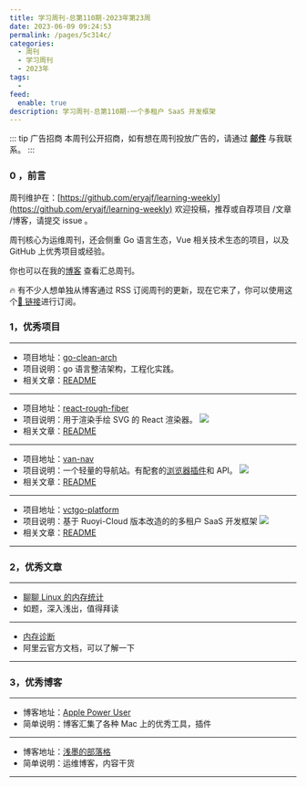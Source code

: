 ```yaml
---
title: 学习周刊-总第110期-2023年第23周
date: 2023-06-09 09:24:53
permalink: /pages/5c314c/
categories:
  - 周刊
  - 学习周刊
  - 2023年
tags:
  -
feed:
  enable: true
description: 学习周刊-总第110期-一个多租户 SaaS 开发框架
---
```


::: tip 广告招商
本周刊公开招商，如有想在周刊投放广告的，请通过 **[邮件](mailto:eryajf@163.com)** 与我联系。
:::

### 0 ，前言

周刊维护在：[https://github.com/eryajf/learning-weekly](https://github.com/eryajf/learning-weekly) 欢迎投稿，推荐或自荐项目 /文章 /博客，请提交 issue 。

周刊核心为运维周刊，还会侧重 Go 语言生态，Vue 相关技术生态的项目，以及 GitHub 上优秀项目或经验。

你也可以在我的[博客](http://fsvip.gitee.io/hexo-theme-fluid//learning-weekly/) 查看汇总周刊。

🔥 有不少人想单独从博客通过 RSS 订阅周刊的更新，现在它来了，你可以使用这个[🔗 链接](http://fsvip.gitee.io/hexo-theme-fluid//learning-weekly.xml)进行订阅。

### 1，优秀项目

---

- 项目地址：[go-clean-arch](https://github.com/xpzouying/go-clean-arch)
- 项目说明：go 语言整洁架构，工程化实践。
- 相关文章：[README](https://github.com/xpzouying/go-clean-arch#readme)

---

- 项目地址：[react-rough-fiber](https://github.com/Bowen7/react-rough-fiber)
- 项目说明：用于渲染手绘 SVG 的 React 渲染器。
  ![](http://t.eryajf.net/imgs/2023/04/767e22d62f9a7d47.png)
- 相关文章：[README](https://github.com/Bowen7/react-rough-fiber#readme)

---

- 项目地址：[van-nav](https://github.com/Mereithhh/van-nav)
- 项目说明：一个轻量的导航站。有配套的[浏览器插件](https://github.com/Mereithhh/van-nav-extension)和 API。
  ![](http://t.eryajf.net/imgs/2023/05/50e0b356940bd594.png)
- 相关文章：[README](https://github.com/Mereithhh/van-nav#readme)

---

- 项目地址：[vctgo-platform](https://github.com/vctgo/vctgo-platform)
- 项目说明：基于 Ruoyi-Cloud 版本改造的的多租户 SaaS 开发框架
  ![](http://t.eryajf.net/imgs/2023/06/57767f00ced88fdb.png)
- 相关文章：[README](https://github.com/vctgo/vctgo-platform#readme)

---

### 2，优秀文章

---

- [聊聊 Linux 的内存统计](https://www.0xffffff.org/2019/07/17/42-linux-memory-monitor/)
- 如题，深入浅出，值得拜读

---

- [内存诊断](https://help.aliyun.com/document_detail/606883.html?spm=a2c4g.86737.0.i2)
- 阿里云官方文档，可以了解一下

---

### 3，优秀博客

---

- 博客地址：[Apple Power User](https://kuanhsiaokuo.github.io/apple_power_user/)
- 简单说明：博客汇集了各种 Mac 上的优秀工具，插件

---

- 博客地址：[浅墨的部落格](https://www.0xffffff.org/)
- 简单说明：运维博客，内容干货

---
